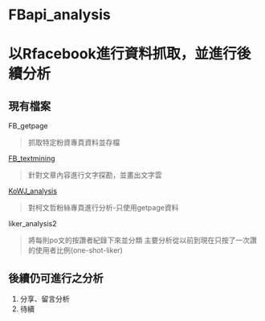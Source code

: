 # FBapi_analysis
# 以Rfacebook進行資料抓取，並進行後續分析

## 現有檔案
FB_getpage
> 抓取特定粉資專頁資料並存檔

[FB_textmining](https://github.com/tan800630/FBapi_analysis/blob/master/text_mining.md)
> 針對文章內容進行文字探勘，並畫出文字雲

[KoWJ_analysis](https://github.com/tan800630/FBapi_analysis/blob/master/KoWJ_analysis.md)
> 對柯文哲粉絲專頁進行分析-只使用getpage資料

liker_analysis2
> 將每則po文的按讚者紀錄下來並分類
> 主要分析從以前到現在只按了一次讚的使用者比例(one-shot-liker)


## 後續仍可進行之分析
1. 分享、留言分析
2. 待續
